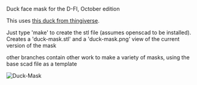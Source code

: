 Duck face mask for the D-FI, October edition

This uses [this duck from thingiverse][duck-stl].

Just type 'make' to create the stl file (assumes openscad to be installed).
Creates a 'duck-mask.stl' and a 'duck-mask.png' view of the current version of
the mask

other branches contain other work to make a variety of masks, using the base
scad file as a template

![Duck-Mask][duck-mask]

[duck-stl]: http://www.thingiverse.com/thing:139894
[duck-mask]: https://github.com/miloh/duck-face-mask/raw/master/img/duck.png
